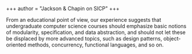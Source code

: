 +++
author = "Jackson & Chapin on SICP"
+++

From an educational point of view, our experience suggests that undergraduate computer science courses should emphasize basic notions of modularity, specification, and data abstraction, and should not let these be displaced by more advanced topics, such as design patterns, object-oriented methods, concurrency, functional languages, and so on.
